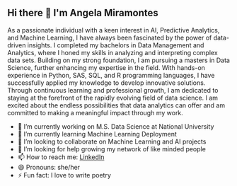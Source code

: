 ## Hi there 👋 I'm Angela Miramontes

As a passionate individual with a keen interest in AI, Predictive Analytics, and Machine Learning, I have always been fascinated by the power of data-driven insights. I completed my bachelors in Data Management and Analytics, where I honed my skills in analyzing and interpreting complex data sets. Building on my strong foundation, I am pursuing a masters in Data Science, further enhancing my expertise in the field. With hands-on experience in Python, SAS, SQL, and R programming languages, I have successfully applied my knowledge to develop innovative solutions. Through continuous learning and professional growth, I am dedicated to staying at the forefront of the rapidly evolving field of data science. I am excited about the endless possibilities that data analytics can offer and am committed to making a meaningful impact through my work.

- 🔭 I’m currently working on M.S. Data Science at National University
- 🌱 I’m currently learning Machine Learning Deployment
- 👯 I’m looking to collaborate on Machine Learning and AI projects
- 🤔 I’m looking for help growing my network of like minded people
- 📫 How to reach me: [LinkedIn](https://www.linkedin.com/in/angela-diaz-miramontes/)
- 😄 Pronouns: she/her
- ⚡ Fun fact: I love to write poetry
